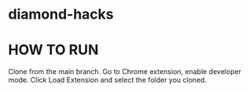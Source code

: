 # diamond-hacks

# HOW TO RUN
Clone from the main branch.
Go to Chrome extension, enable developer mode.
Click Load Extension and select the folder you cloned.
